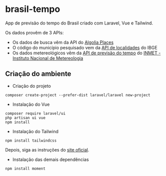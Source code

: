 # brasil-tempo
App de previsão do tempo do Brasil criado com Laravel, Vue e Tailwind.

Os dados provêm de 3 APIs:
- Os dados de busca vêm da API do [Algolia Places](https://community.algolia.com/places/)
- O código do município pesquisado vem da [API de localidades](https://servicodados.ibge.gov.br/api/docs/localidades) do IBGE
- Os dados metereológicos vêm da [API de previsão do tempo](https://portal.inmet.gov.br/manual/manual-de-uso-da-api-de-previs%C3%A3o) do [INMET - Instituto Nacional de Metereologia](https://portal.inmet.gov.br/) 

## Criação do ambiente

- Criação do projeto
```
composer create-project --prefer-dist laravel/laravel new-project
```

- Instalação do Vue
```
composer require laravel/ui
php artisan ui vue
npm install
```

- Instalação do Tailwind
```
npm install tailwindcss
```
Depois, siga as instruções do [site oficial](https://tailwindcss.com/docs/installation).

- Instalação das demais dependências
```
npm install moment
```
